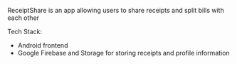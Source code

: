 ReceiptShare is an app allowing users to share receipts and split bills with each other

Tech Stack:
  - Android frontend
  - Google Firebase and Storage for storing receipts and profile information
